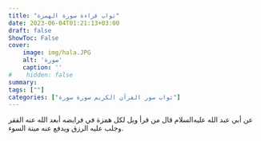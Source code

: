 ```yaml
---
title: "ثواب قراءة سورة الهمزة"
date: 2023-06-04T01:21:13+03:00
draft: false
ShowToc: False
cover:
    image: img/hala.JPG
    alt: 'صورة'
    caption: ''
#    hidden: false
summary: 
tags: [""]
categories: ["ثواب سور القرآن الكريم سورة سورة"]
---
```

عن أبي عبد الله عليه‌السلام قال من قرأ ويل لكل همزة في فرايضه أبعد الله عنه
الفقر وجلب عليه الرزق ويدفع عنه ميتة السوء.

